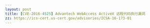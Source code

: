```yaml
---
layout: post
title: [CVE-2016-4525] Advantech WebAccess ActiveX 远程代码执行漏洞
zz: https://ics-cert.us-cert.gov/advisories/ICSA-16-173-01
---
```

